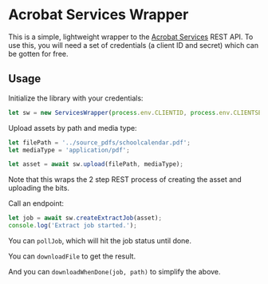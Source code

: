 # Acrobat Services Wrapper

This is a simple, lightweight wrapper to the [Acrobat Services](https://developer.adobe.com/document-services/) REST API. To use this, you will need a set of credentials (a client ID and secret) which can be gotten for free.

## Usage

Initialize the library with your credentials:

```js
let sw = new ServicesWrapper(process.env.CLIENTID, process.env.CLIENTSECRET);
```

Upload assets by path and media type:

```js
let filePath = '../source_pdfs/schoolcalendar.pdf';
let mediaType = 'application/pdf';

let asset = await sw.upload(filePath, mediaType);
```

Note that this wraps the 2 step REST process of creating the asset and uploading the bits.

Call an endpoint:

```js
let job = await sw.createExtractJob(asset);
console.log('Extract job started.');
```

You can `pollJob`, which will hit the job status until done. 

You can `downloadFile` to get the result.

And you can `downloadWhenDone(job, path)` to simplify the above.
